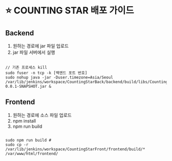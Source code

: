 # ⭐ COUNTING STAR 배포 가이드

## Backend  
1. 원하는 경로에 jar 파일 업로드
2. jar 파일 서버에서 실행
```

// 기존 프로세스 kill
sudo fuser -n tcp -k [백엔드 포트 번호] 
sudo nohup java -jar -Duser.timezone=Asia/Seoul /var/lib/jenkins/workspace/CountingStarBack/backend/build/libs/CountingStar-0.0.1-SNAPSHOT.jar &

```

## Frontend
1. 원하는 경로에 소스 파일 업로드
2. npm install
3. npm run build

```

sudo npm run build #
sudo cp -r /var/lib/jenkins/workspace/CountingStarFront/frontend/build/* /var/www/html/frontend/

```